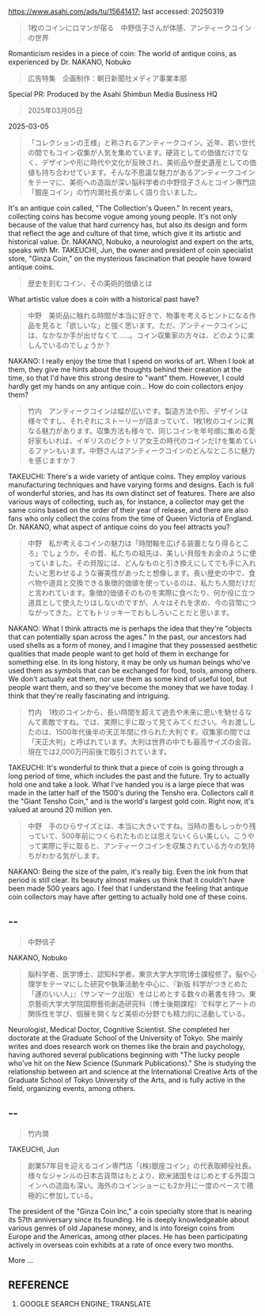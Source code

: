 https://www.asahi.com/ads/tu/15641417; last accessed: 20250319

> 1枚のコインにロマンが宿る　中野信子さんが体感、アンティークコインの世界

Romanticism resides in a piece of coin: The world of antique coins, as experienced by Dr. NAKANO, Nobuko 

> 広告特集　企画制作：朝日新聞社メディア事業本部

Special PR: Produced by the Asahi Shimbun Media Business HQ

> 2025年03月05日

2025-03-05

> 「コレクションの王様」と称されるアンティークコイン。近年、若い世代の間でもコイン収集が人気を集めています。硬貨としての価値だけでなく、デザインや形に時代や文化が反映され、美術品や歴史遺産としての価値も持ち合わせています。そんな不思議な魅力があるアンティークコインをテーマに、美術への造詣が深い脳科学者の中野信子さんとコイン専門店「銀座コイン」の竹内潤社長が楽しく語り合いました。

It's an antique coin called, "The Collection's Queen." In recent years, collecting coins has become vogue among young people. It's not only because of the value that hard currency has, but also its design and form that reflect the age and culture of that time, which give it its artistic and historical value. Dr. NAKANO, Nobuko, a neurologist and expert on the arts, speaks with Mr. TAKEUCHI, Jun, the owner and president of coin specialist store, "Ginza Coin," on the mysterious fascination that people have toward antique coins.

> 歴史を刻むコイン、その美術的価値とは

What artistic value does a coin with a historical past have?

> 中野　美術品に触れる時間が本当に好きで、物事を考えるヒントになる作品を見ると「欲しいな」と強く思います。ただ、アンティークコインには、なかなか手が出せなくて……。コイン収集家の方々は、どのように楽しんでいるのでしょうか？

NAKANO: I really enjoy the time that I spend on works of art. When I look at them, they give me hints about the thoughts behind their creation at the time, so that I'd have this strong desire to "want" them. However, I could hardly get my hands on any antique coin... How do coin collectors enjoy them?

> 竹内　アンティークコインは幅が広いです。製造方法や形、デザインは様々ですし、それぞれにストーリーが詰まっていて、1枚1枚のコインに異なる魅力があります。収集方法も様々で、同じコインを年号順に集める愛好家もいれば、イギリスのビクトリア女王の時代のコインだけを集めているファンもいます。中野さんはアンティークコインのどんなところに魅力を感じますか？

TAKEUCHI: There's a wide variety of antique coins. They employ various manufacturing techniques and have varying forms and designs. Each is full of wonderful stories, and has its own distinct set of features. There are also various ways of collecting, such as, for instance, a collector may get the same coins based on the order of their year of release, and there are also fans who only collect the coins from the time of Queen Victoria of England. Dr. NAKANO, what aspect of antique coins do you feel attracts you?

> 中野　私が考えるコインの魅力は「時間軸を広げる装置となり得るところ」でしょうか。その昔、私たちの祖先は、美しい貝殻をお金のように使っていました。その貝殻には、どんなものと引き換えにしてでも手に入れたいと思わせるような審美性があったと想像します。長い歴史の中で、食べ物や道具と交換できる象徴的価値を使っているのは、私たち人間だけだと言われています。象徴的価値そのものを実際に食べたり、何か役に立つ道具として使えたりはしないのですが、人々はそれを求め、今の貨幣につながってきた。とてもトリッキーでおもしろいことだと思います。

NAKANO: What I think attracts me is perhaps the idea that they're "objects that can potentially span across the ages." In the past, our ancestors had used shells as a form of money, and I imagine that they possessed aesthetic qualities that made people want to get hold of them in exchange for something else. In its long history, it may be only us human beings who've used them as symbols that can be exchanged for food, tools, among others. We don't actually eat them, nor use them as some kind of useful tool, but people want them, and so they've become the money that we have today. I think that they're really fascinating and intriguing.

> 竹内　1枚のコインから、長い時間を超えて過去や未来に思いを馳せるなんて素敵ですね。では、実際に手に取って見てみてください。今お渡ししたのは、1500年代後半の天正年間に作られた大判です。収集家の間では「天正大判」と呼ばれています。大判は世界の中でも最高サイズの金貨。現在では2,000万円前後で取引されています。

TAKEUCHI: It's wonderful to think that a piece of coin is going through a long period of time, which includes the past and the future. Try to actually hold one and take a look. What I've handed you is a large piece that was made in the latter half of the 1500's during the Tensho era. Collectors call it the "Giant Tensho Coin," and is the world's largest gold coin. Right now, it's valued at around 20 million yen.

> 中野　手のひらサイズとは、本当に大きいですね。当時の墨もしっかり残っていて、500年前につくられたものとは思えないくらい美しい。こうやって実際に手に取ると、アンティークコインを収集されている方々の気持ちがわかる気がします。

NAKANO: Being the size of the palm, it's really big. Even the ink from that period is still clear. Its beauty almost makes us think that it couldn't have been made 500 years ago. I feel that I understand the feeling that antique coin collectors may have after getting to actually hold one of these coins.

## --

> 中野信子

NAKANO, Nobuko

> 脳科学者、医学博士、認知科学者。東京大学大学院博士課程修了。脳や心理学をテーマにした研究や執筆活動を中心に、『新版 科学がつきとめた「運のいい人」』（サンマーク出版）をはじめとする数々の著書を持つ。東京藝術大学大学院国際藝術創造研究科（博士後期課程）で科学とアートの関係性を学び、個展を開くなど美術の分野でも精力的に活動している。

Neurologist, Medical Doctor, Cognitive Scientist. She completed her doctorate at the Graduate School of the University of Tokyo. She mainly writes and does research work on themes like the brain and psychology, having authored several publications beginning with "The lucky people who've hit on the New Science (Sunmark Publications)."  She is studying the relationship between art and science at the International Creative Arts of the Graduate School of Tokyo University of the Arts, and is fully active in the field, organizing events, among others.

## --

> 竹内潤

TAKEUCHI, Jun

> 創業57年目を迎えるコイン専門店「(株)銀座コイン」の代表取締役社長。様々なジャンルの日本古貨幣はもとより、欧米諸国をはじめとする外国コインへの造詣も深い。海外のコインショーにも2か月に一度のペースで積極的に参加している。

The president of the "Ginza Coin Inc," a coin specialty store that is nearing its 57th anniversary since its founding. He is deeply knowledgeable about various genres of old Japanese money, and is into foreign coins from Europe and the Americas, among other places. He has been participating actively in overseas coin exhibits at a rate of once every two months.

More ...

## REFERENCE

1) GOOGLE SEARCH ENGINE; TRANSLATE